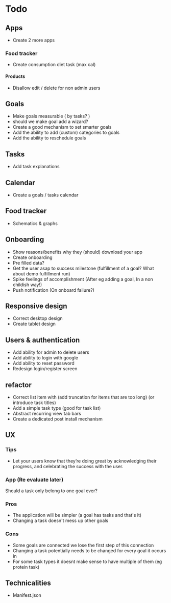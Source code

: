 # Todo


## Apps

- Create 2 more apps


### Food tracker

- Create consumption diet task (max cal)

#### Products

- Disallow edit / delete for non admin users


## Goals

- Make goals measurable ( by tasks? )
- should we make goal add a wizard?
- Create a good mechanism to set smarter goals
- Add the ability to add (custom) categories to goals
- Add the ability to reschedule goals


## Tasks

- Add task explanations

## Calendar

- Create a goals / tasks calendar


## Food tracker

- Schematics & graphs


## Onboarding

- Show reasons/benefits why they (should) download your app
- Create onboarding
- Pre filled data?
- Get the user asap to success milestone (fulfillment of a goal? What about demo fulfillment run)
- Spike feelings of accomplishment (After eg adding a goal,  In a non childish way!)
- Push notification (On onboard failure?)


## Responsive design

- Correct desktop design
- Create tablet design


## Users & authentication

- Add ability for admin to delete users
- Add ability to login with google
- Add ability to reset password
- Redesign login/register screen


## refactor

- Correct list item with (add truncation for items that are too long) (or introduce task titles)
- Add a simple task type (good for task list)
- Abstract recurring view tab bars
- Create a dedicated post install mechanism


## UX

### Tips

- Let your users know that they’re doing great by acknowledging their progress, and celebrating the success with the user.


### App (Re evaluate later)

Should a task only belong to one goal ever?

### Pros

- The application will be simpler (a goal has tasks and that's it)
- Changing a task doesn't mess up other goals


### Cons

- Some goals are connected we lose the first step of this connection 
- Changing a task potentially needs to be changed for every goal it occurs in
- For some task types it doesnt make sense to have multiple of them (eg protein task)


## Technicalities

- Manifest.json